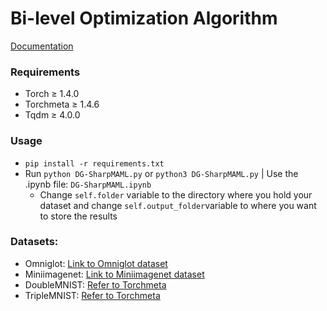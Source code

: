 # Bi-level Optimization Algorithm
[Documentation](https://pytorch.org/)

### Requirements
 - Torch $\geq$ 1.4.0
 - Torchmeta $\geq$ 1.4.6
 - Tqdm $\geq$ 4.0.0

### Usage
 - `pip install -r requirements.txt`
 - Run `python DG-SharpMAML.py` or `python3 DG-SharpMAML.py` | Use the .ipynb file: `DG-SharpMAML.ipynb`
   - Change `self.folder` variable to the directory where you hold your dataset and change `self.output_folder`variable to where you want to store the results

### Datasets:
- Omniglot: [Link to Omniglot dataset](https://drive.google.com/file/d/1xVKZPDAdLmf7UQq9AwdtXFLo3Ph7fY2o/view)
- Miniimagenet: [Link to Miniimagenet dataset](https://drive.google.com/drive/folders/14Q6tuCPct0-OgpcSpptyob14MlVqZRW2)
- DoubleMNIST: [Refer to Torchmeta](https://tristandeleu.github.io/pytorch-meta/api_reference/datasets/)
- TripleMNIST: [Refer to Torchmeta](https://tristandeleu.github.io/pytorch-meta/api_reference/datasets/)
